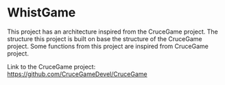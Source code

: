 WhistGame
=========

This project has an architecture inspired from the CruceGame project. The 
structure this project is built on base the structure of the CruceGame project.
Some functions from this project are inspired from CruceGame project.

Link to the CruceGame project: https://github.com/CruceGameDevel/CruceGame
